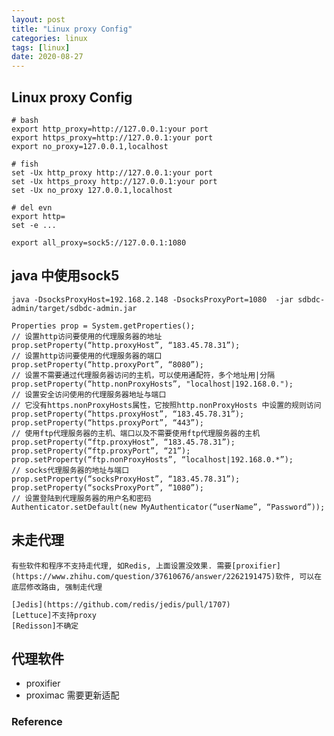```yaml
---
layout: post
title: "Linux proxy Config"
categories: linux
tags: [linux]
date: 2020-08-27
---
```


## Linux proxy Config

    # bash
    export http_proxy=http://127.0.0.1:your port
    export https_proxy=http://127.0.0.1:your port
    export no_proxy=127.0.0.1,localhost

    # fish
    set -Ux http_proxy http://127.0.0.1:your port
    set -Ux https_proxy http://127.0.0.1:your port
    set -Ux no_proxy 127.0.0.1,localhost

    # del evn
    export http=
    set -e ...

    export all_proxy=sock5://127.0.0.1:1080

## java 中使用sock5

    java -DsocksProxyHost=192.168.2.148 -DsocksProxyPort=1080  -jar sdbdc-admin/target/sdbdc-admin.jar 

    Properties prop = System.getProperties();
    // 设置http访问要使用的代理服务器的地址
    prop.setProperty(“http.proxyHost”, “183.45.78.31”);
    // 设置http访问要使用的代理服务器的端口
    prop.setProperty(“http.proxyPort”, “8080”);
    // 设置不需要通过代理服务器访问的主机，可以使用通配符，多个地址用|分隔
    prop.setProperty(“http.nonProxyHosts”, "localhost|192.168.0.");
    // 设置安全访问使用的代理服务器地址与端口
    // 它没有https.nonProxyHosts属性，它按照http.nonProxyHosts 中设置的规则访问
    prop.setProperty(“https.proxyHost”, “183.45.78.31”);
    prop.setProperty(“https.proxyPort”, “443”);
    // 使用ftp代理服务器的主机、端口以及不需要使用ftp代理服务器的主机
    prop.setProperty(“ftp.proxyHost”, “183.45.78.31”);
    prop.setProperty(“ftp.proxyPort”, “21”);
    prop.setProperty(“ftp.nonProxyHosts”, “localhost|192.168.0.*”);
    // socks代理服务器的地址与端口
    prop.setProperty(“socksProxyHost”, “183.45.78.31”);
    prop.setProperty(“socksProxyPort”, “1080”);
    // 设置登陆到代理服务器的用户名和密码
    Authenticator.setDefault(new MyAuthenticator(“userName”, “Password”));

## 未走代理

    有些软件和程序不支持走代理, 如Redis, 上面设置没效果. 需要[proxifier](https://www.zhihu.com/question/37610676/answer/2262191475)软件, 可以在底层修改路由, 强制走代理

    [Jedis](https://github.com/redis/jedis/pull/1707) 
    [Lettuce]不支持proxy
    [Redisson]不确定

## 代理软件

* proxifier
* proximac 需要更新适配

### Reference

